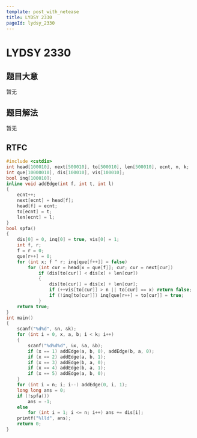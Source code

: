 ```yaml
---
template: post_with_netease
title: LYDSY 2330
pageId: lydsy_2330
---
```


# LYDSY 2330
<span id="poem"></span><script>$(function(){$.ajax('/api/poem?rnd='+Date.now()+Math.random()).done(function(data){$('#poem').text(data);});});</script>
## 题目大意
暂无

## 题目解法
暂无

## RTFC

```cpp
#include <cstdio>
int head[100010], next[500010], to[500010], len[500010], ecnt, n, k;
int que[10000010], dis[100010], vis[100010];
bool inq[100010];
inline void addEdge(int f, int t, int l)
{
    ecnt++;
    next[ecnt] = head[f];
    head[f] = ecnt;
    to[ecnt] = t;
    len[ecnt] = l;
}
bool spfa()
{
    dis[0] = 0, inq[0] = true, vis[0] = 1;
    int f, r;
    f = r = 0;
    que[r++] = 0;
    for (int x; f ^ r; inq[que[f++]] = false)
        for (int cur = head[x = que[f]]; cur; cur = next[cur])
            if (dis[to[cur]] < dis[x] + len[cur])
            {
                dis[to[cur]] = dis[x] + len[cur];
                if (++vis[to[cur]] > n || to[cur] == x) return false;
                if (!inq[to[cur]]) inq[que[r++] = to[cur]] = true;
            }
    return true;
}
int main()
{
    scanf("%d%d", &n, &k);
    for (int i = 0, x, a, b; i < k; i++)
    {
        scanf("%d%d%d", &x, &a, &b);
        if (x == 1) addEdge(a, b, 0), addEdge(b, a, 0);
        if (x == 2) addEdge(a, b, 1);
        if (x == 3) addEdge(b, a, 0);
        if (x == 4) addEdge(b, a, 1);
        if (x == 5) addEdge(a, b, 0);
    }
    for (int i = n; i; i--) addEdge(0, i, 1);
    long long ans = 0;
    if (!spfa())
        ans = -1;
    else
        for (int i = 1; i <= n; i++) ans += dis[i];
    printf("%lld", ans);
    return 0;
}
```
<div id="__comment"></div>
